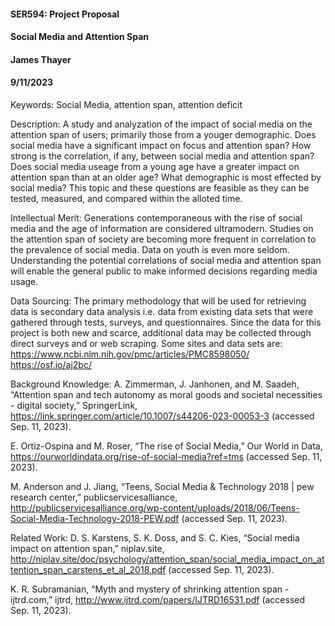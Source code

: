 #### SER594: Project Proposal
#### Social Media and Attention Span
#### James Thayer
#### 9/11/2023

Keywords: 
Social Media, attention span, attention deficit

Description: 
A study and analyzation of the impact of social media on the attention span of users; primarily those from a youger demographic. Does social media have a significant impact on focus and attention span? How strong is the correlation, if any, between social media and attention span? Does social media useage from a young age have a greater impact on attention span than at an older age? What demographic is most effected by social media? This topic and these questions are feasible as they can be tested, measured, and compared within the alloted time.

Intellectual Merit: 
Generations contemporaneous with the rise of social media and the age of information are considered ultramodern. Studies on the attention span of society are becoming more frequent in correlation to the prevalence of social media. Data on youth is even more seldom. Understanding the potential correlations of social media and attention span will enable the general public to make informed decisions regarding media usage.     

Data Sourcing: 
The primary methodology that will be used for retrieving data is secondary data analysis i.e. data from existing data sets that were gathered through tests, surveys, and questionnaires. Since the data for this project is both new and scarce, additional data may be collected through direct surveys and or web scraping. Some sites and data sets are:
https://www.ncbi.nlm.nih.gov/pmc/articles/PMC8598050/
https://osf.io/aj2bc/

Background Knowledge:
A. Zimmerman, J. Janhonen, and M. Saadeh, “Attention span and tech autonomy as moral goods and societal necessities - digital society,” SpringerLink, https://link.springer.com/article/10.1007/s44206-023-00053-3 (accessed Sep. 11, 2023). 

E. Ortiz-Ospina and M. Roser, “The rise of Social Media,” Our World in Data, https://ourworldindata.org/rise-of-social-media?ref=tms (accessed Sep. 11, 2023).

M. Anderson and J. Jiang, “Teens, Social Media & Technology 2018 | pew research center,” publicservicesalliance, http://publicservicesalliance.org/wp-content/uploads/2018/06/Teens-Social-Media-Technology-2018-PEW.pdf (accessed Sep. 11, 2023).

Related Work: 
D. S. Karstens, S. K. Doss, and S. C. Kies, “Social media impact on attention span,” niplav.site, http://niplav.site/doc/psychology/attention_span/social_media_impact_on_attention_span_carstens_et_al_2018.pdf (accessed Sep. 11, 2023). 

K. R. Subramanian, “Myth and mystery of shrinking attention span - ijtrd.com,” ijtrd, http://www.ijtrd.com/papers/IJTRD16531.pdf (accessed Sep. 11, 2023).